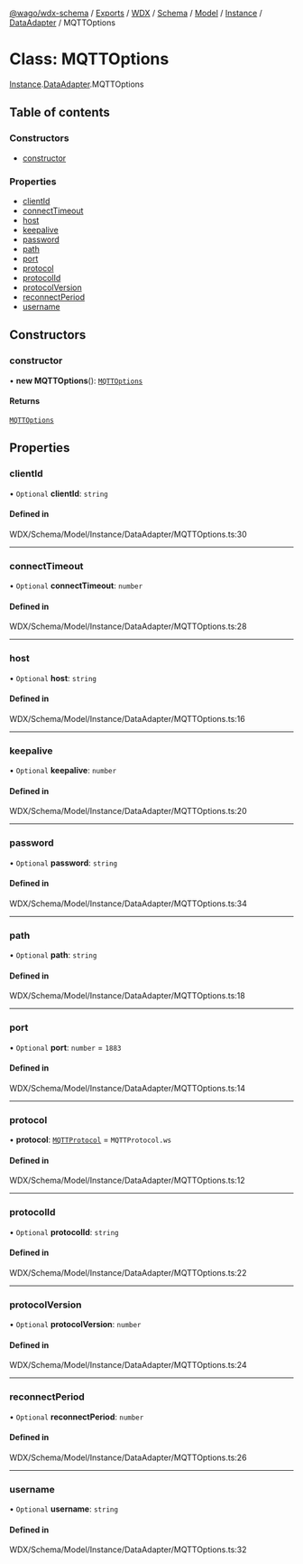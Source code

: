 [@wago/wdx-schema](../README.md) / [Exports](../modules.md) / [WDX](../modules/WDX.md) / [Schema](../modules/WDX.Schema.md) / [Model](../modules/WDX.Schema.Model.md) / [Instance](../modules/WDX.Schema.Model.Instance.md) / [DataAdapter](../modules/WDX.Schema.Model.Instance.DataAdapter.md) / MQTTOptions

# Class: MQTTOptions

[Instance](../modules/WDX.Schema.Model.Instance.md).[DataAdapter](../modules/WDX.Schema.Model.Instance.DataAdapter.md).MQTTOptions

## Table of contents

### Constructors

- [constructor](WDX.Schema.Model.Instance.DataAdapter.MQTTOptions.md#constructor)

### Properties

- [clientId](WDX.Schema.Model.Instance.DataAdapter.MQTTOptions.md#clientid)
- [connectTimeout](WDX.Schema.Model.Instance.DataAdapter.MQTTOptions.md#connecttimeout)
- [host](WDX.Schema.Model.Instance.DataAdapter.MQTTOptions.md#host)
- [keepalive](WDX.Schema.Model.Instance.DataAdapter.MQTTOptions.md#keepalive)
- [password](WDX.Schema.Model.Instance.DataAdapter.MQTTOptions.md#password)
- [path](WDX.Schema.Model.Instance.DataAdapter.MQTTOptions.md#path)
- [port](WDX.Schema.Model.Instance.DataAdapter.MQTTOptions.md#port)
- [protocol](WDX.Schema.Model.Instance.DataAdapter.MQTTOptions.md#protocol)
- [protocolId](WDX.Schema.Model.Instance.DataAdapter.MQTTOptions.md#protocolid)
- [protocolVersion](WDX.Schema.Model.Instance.DataAdapter.MQTTOptions.md#protocolversion)
- [reconnectPeriod](WDX.Schema.Model.Instance.DataAdapter.MQTTOptions.md#reconnectperiod)
- [username](WDX.Schema.Model.Instance.DataAdapter.MQTTOptions.md#username)

## Constructors

### constructor

• **new MQTTOptions**(): [`MQTTOptions`](WDX.Schema.Model.Instance.DataAdapter.MQTTOptions.md)

#### Returns

[`MQTTOptions`](WDX.Schema.Model.Instance.DataAdapter.MQTTOptions.md)

## Properties

### clientId

• `Optional` **clientId**: `string`

#### Defined in

WDX/Schema/Model/Instance/DataAdapter/MQTTOptions.ts:30

___

### connectTimeout

• `Optional` **connectTimeout**: `number`

#### Defined in

WDX/Schema/Model/Instance/DataAdapter/MQTTOptions.ts:28

___

### host

• `Optional` **host**: `string`

#### Defined in

WDX/Schema/Model/Instance/DataAdapter/MQTTOptions.ts:16

___

### keepalive

• `Optional` **keepalive**: `number`

#### Defined in

WDX/Schema/Model/Instance/DataAdapter/MQTTOptions.ts:20

___

### password

• `Optional` **password**: `string`

#### Defined in

WDX/Schema/Model/Instance/DataAdapter/MQTTOptions.ts:34

___

### path

• `Optional` **path**: `string`

#### Defined in

WDX/Schema/Model/Instance/DataAdapter/MQTTOptions.ts:18

___

### port

• `Optional` **port**: `number` = `1883`

#### Defined in

WDX/Schema/Model/Instance/DataAdapter/MQTTOptions.ts:14

___

### protocol

• **protocol**: [`MQTTProtocol`](../enums/WDX.Schema.Model.Instance.DataAdapter.MQTTProtocol.md) = `MQTTProtocol.ws`

#### Defined in

WDX/Schema/Model/Instance/DataAdapter/MQTTOptions.ts:12

___

### protocolId

• `Optional` **protocolId**: `string`

#### Defined in

WDX/Schema/Model/Instance/DataAdapter/MQTTOptions.ts:22

___

### protocolVersion

• `Optional` **protocolVersion**: `number`

#### Defined in

WDX/Schema/Model/Instance/DataAdapter/MQTTOptions.ts:24

___

### reconnectPeriod

• `Optional` **reconnectPeriod**: `number`

#### Defined in

WDX/Schema/Model/Instance/DataAdapter/MQTTOptions.ts:26

___

### username

• `Optional` **username**: `string`

#### Defined in

WDX/Schema/Model/Instance/DataAdapter/MQTTOptions.ts:32
